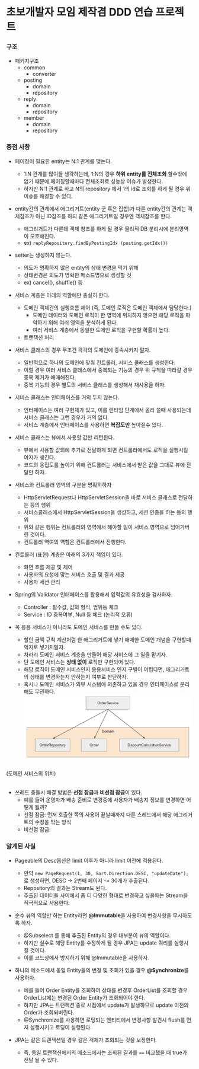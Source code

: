 # 초보개발자 모임 제작겸 DDD 연습 프로젝트
### 구조
* 패키지구조
  - common
    - converter
  - posting
    - domain
    - repository
  - reply
    - domain
    - repository
  - member
    - domain
    - repository


### 중점 사항
* 페이징이 필요한 entity는 N:1 관계를 맺는다.
  - 1:N 관계를 많이들 생각하는데, 1:N의 경우 **하위 entity를 전체조회** 할수밖에 없기 때문에 페이징할때마다 전체조회로 성능상 이슈가 발생한다.
  - 하지만 N:1 관계로 하고 N의 repository 에서 1의 id로 조회를 하게 될 경우 위 이슈를 해결할 수 있다.

* entity간의 관계에서 애그리거트(entity 군 혹은 집합)가 다른 entity간의 관계는 객체참조가 아닌 ID참조를 하되 같은 애그리거트일 경우엔 객체참조를 한다.
  - 애그리거트가 다른데 객체 참조를 하게 될 경우 물리적 DB 분리시에 분리영역이 모호해진다. 
  - ex) ```replyRepository.findByPostingIdx (posting.getIdx())``` 

* setter는 생성하지 않는다.
  - 의도가 명확하지 않은 entity의 상태 변경을 막기 위해
  - 상태변경은 의도가 명확한 메소드명으로 생성할 것
  - ex) cancel(), shuffle() 등

* 서비스 계층은 아래의 역할에만 충실히 한다.
  - 도메인 객체간의 실행흐름 제어 (즉, 도메인 로직은 도메인 객체에서 담당한다.)
    - 도메인 데이터와 도메인 로직이 한 영역에 위치하지 않으면 해당 로직을 파악하기 위해 여러 영역을 분석하게 된다.
    - 여러 서비스 계층에서 동일한 도메인 로직을 구현할 확률이 높다.
  - 트랜잭션 처리

* 서비스 클래스의 경우 무조건 각각의 도메인에 종속시키지 말자.
  - 일반적으로 하나의 도메인에 맞춰 컨트롤러, 서비스 클래스를 생성한다.
  - 이럴 경우 여러 서비스 클래스에서 중복되는 기능의 경우 위 규칙을 따라갈 경우 중복 제거가 애매해진다.
  - 중복 기능의 경우 별도의 서비스 클래스를 생성해서 재사용을 하자.

* 서비스 클래스는 인터페이스를 거의 두지 않는다.
  - 인터페이스는 여러 구현체가 있고, 이를 런타임 단계에서 골라 쓸때 사용되는데 서비스 클래스는 그런 경우가 거의 없다.
  - 서비스 계층에서 인터페이스를 사용하면 **복잡도만** 높아질수 있다.

* 서비스 클래스는 뷰에서 사용할 값만 리턴한다.
  - 뷰에서 사용할 값외에 추가로 전달하게 되면 컨트롤러에서도 로직을 실행시킬 여지가 생긴다.
  - 코드의 응집도를 높이기 위해 컨트롤러는 서비스에서 받은 값을 그대로 뷰에 전달만 하자.

* 서비스와 컨트롤러 영역의 구분을 명확히하자  
  - HttpServletRequest나 HttpServletSession을 바로 서비스 클래스로 전달하는 등의 행위
  - 서비스클래스에서 HttpServletSession을 생성하고, 세션 인증을 하는 등의 행위
  - 위와 같은 행위는 컨트롤러의 영역에서 해야할 일이 서비스 영역으로 넘어가버린 것이다.
  - 컨트롤러 역여의 역할은 컨트롤러에서 진행한다.

* 컨트롤러 (표현) 계층은 아래의 3가지 책임이 있다.
  - 화면 흐름 제공 및 제어
  - 사용자의 요청에 맞는 서비스 호출 및 결과 제공
  - 사용자 세션 관리

* Spring의 Validator 인터페이스를 활용해서 입력값의 유효성을 검사하자.
  - Controller : 필수값, 값의 형식, 범위등 체크 
  - Service : ID 중복여부, Null 등 체크 (논리적 오류)

* 꼭 응용 서비스가 아니라도 도메인 서비스를 만들 수도 있다.
  - 할인 금액 규칙 계산처럼 한 애그리거트에 넣기 애매한 도메인 개념을 구현할때 억지로 넣기지말자.
  - 차라리 도메인 서비스 계층을 만들어 해당 서비스에 그 일을 맡기자.
  - 단 도메인 서비스는 **상태 없이** 로직만 구현되어 있다.
  - 해당 로직이 도메인 서비스인지 응용서비스 인지 구별이 어렵다면, 애그리거트의 상태를 변경하는지 안하는지 여부로 판단하자.
  - 혹시나 도메인 서비스가 외부 시스템에 의존하고 있을 경우 인터페이스로 분리해도 무관하다.
![도메인서비스](./images/도메인서비스.png)

(도메인 서비스의 위치) <br/> <br/>

* 쓰레드 충돌시 해결 방법은 **선점 잠금**과 **비선점 잠금**이 있다.
  - 예를 들어 운영자가 배송 준비로 변경중에 사용자가 배송지 정보를 변경하면 어떻게 될까?
  - 선점 잠금: 먼저 호출한 쪽의 사용이 끝날때까지 다른 스레드에서 해당 애그리거트의 수정을 막는 방식
  - 비선점 잠금: 
### 알게된 사실
* Pageable의 Desc옵션은 limit 이후가 아니라 limit 이전에 적용된다.
  - 만약 ```new PageRequest(1, 30, Sort.Direction.DESC, "updateDate");``` 로 생성하면, DESC -> 2번째 페이지 -> 30개가 추출된다.
  - Repository의 결과는 Stream도 된다.
  - 추출된 데이터들 사이에서 좀 더 다양한 형태로 변경하고 싶을때는 Stream을 적극적으로 사용한다.

* 순수 뷰의 역할만 하는 Entity라면 **@Immutable**을 사용하여 변경사항을 무시하도록 하자.
  - @Subselect 를 통해 추출된 Entity의 경우 대부분이 뷰의 역할이다.
  - 하지만 실수로 해당 Entity를 수정하게 될 경우 JPA는 update 쿼리를 실행시킬 것이다.
  - 이를 코드상에서 방지하기 위해 @Immutable을 사용하자.

* 하나의 메소드에서 동일 Entity들의 변경 및 조회가 있을 경우 **@Synchronize**를 사용하자.
  - 예를 들어 Order Entity를 조회하여 상태를 변경후 OrderList를 조회할 경우 OrderList에는 변경된 Order Entity가 조회되어야 한다.
  - 하지만 JPA는 트랜잭션 종료 시점에서 update가 발생하므로 update 이전의 Order가 조회되버린다.
  - @Synchronize를 사용하면 로딩되는 엔티티에서 변경사항 발견시 flush를 먼저 실행시키고 로딩이 실행된다.

* JPA는 같은 트랜잭션일 경우 같은 객체가 조회되는 것을 보장한다.
  - 즉, 동일 트랜잭션에서의 메소드에서는 조회된 결과를 ```==``` 비교했을 때 true가 전달 될 수 있다.

